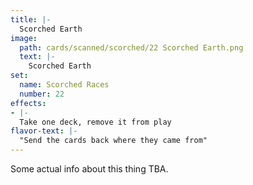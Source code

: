 ```yaml
---
title: |-
  Scorched Earth
image: 
  path: cards/scanned/scorched/22 Scorched Earth.png
  text: |-
    Scorched Earth
set:
  name: Scorched Races
  number: 22
effects: 
- |-
  Take one deck, remove it from play
flavor-text: |-
  "Send the cards back where they came from"
---
```

Some actual info about this thing TBA.

